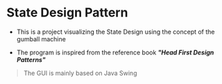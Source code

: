 # State Design Pattern

* This is a project visualizing the State Design using the concept of the gumball machine 

* The program is inspired from the reference book ***"Head First Design Patterns"***

> The GUI is mainly based on Java Swing 
